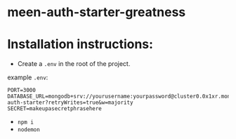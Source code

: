 # meen-auth-starter-greatness

# Installation instructions:

* Create a `.env` in the root of the project.

example `.env`:

```
PORT=3000
DATABASE_URL=mongodb+srv://yourusername:yourpassword@cluster0.0x1xr.mongodb.net/meen-auth-starter?retryWrites=true&w=majority
SECRET=makeupasecretphrasehere
```

* `npm i`
* `nodemon`